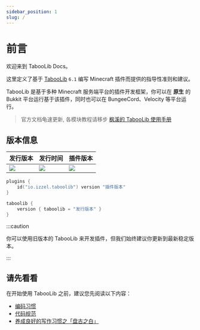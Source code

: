 ```yaml
---
sidebar_position: 1
slug: /
---
```


# 前言

欢迎来到 TabooLib Docs。

这里定义了基于 [TabooLib](https://github.com/taboolib/taboolib) `6.1` 编写 Minecraft 插件而提供的指导性准则和建议。

TabooLib 是基于多种 Minecraft 服务端平台的插件开发框架，你可以在 **原生** 的 Bukkit 平台运行基于该插件，同时也可以在 BungeeCord、Velocity 等平台运行。

> 官方文档龟速更新, 各模块教程请移步 [枫溪的 TabooLib 使用手册](https://taboolib.feishu.cn/wiki/Lzf8wFEsfiHclskCuGkctoUNn9b) 

## 版本信息

| 发行版本                                                                                                                                                               | 发行时间                                                                                                                                                              | 插件版本                                                                                                                                                                            |
|--------------------------------------------------------------------------------------------------------------------------------------------------------------------|-------------------------------------------------------------------------------------------------------------------------------------------------------------------|---------------------------------------------------------------------------------------------------------------------------------------------------------------------------------|
| ![](https://img.shields.io/badge/dynamic/json?label=Version&query=%24.tag_name&url=https%3A%2F%2Fapi.github.com%2Frepos%2FTabooLib%2FTabooLib%2Freleases%2Flatest) | ![](https://img.shields.io/badge/dynamic/json?label=Date&query=%24.created_at&url=https%3A%2F%2Fapi.github.com%2Frepos%2FTabooLib%2FTabooLib%2Freleases%2Flatest) | ![](https://img.shields.io/badge/dynamic/json?label=Plugin&query=%24.tag_name&url=https%3A%2F%2Fapi.github.com%2Frepos%2FTabooLib%2Ftaboolib-gradle-plugin%2Freleases%2Flatest) |

```kotlin title="build.gradle.kts" showLineNumbers
plugins {
    id("io.izzel.taboolib") version "插件版本"
}

taboolib {
    version { taboolib = "发行版本" }
}
```

:::caution

你可以使用旧版本的 TabooLib 来开发插件，但我们始终建议你更新到最新稳定版本。

:::

## 请先看看

在开始使用 TabooLib 之前，建议您先阅读以下内容：

+ [编码习惯](plugin/rule/code)
+ [代码规范](contributing/codestyle)
+ [养成良好的写作习惯之「盘古之白」](https://indigovoid.github.io/2020/03/17/写作习惯1/)